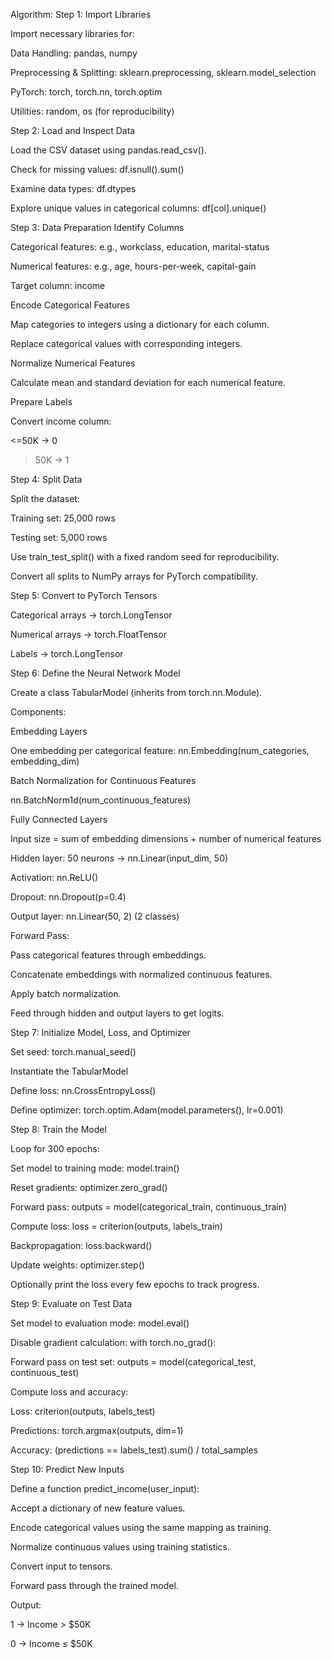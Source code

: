 Algorithm:
Step 1: Import Libraries

Import necessary libraries for:

Data Handling: pandas, numpy

Preprocessing & Splitting: sklearn.preprocessing, sklearn.model_selection

PyTorch: torch, torch.nn, torch.optim

Utilities: random, os (for reproducibility)

Step 2: Load and Inspect Data

Load the CSV dataset using pandas.read_csv().

Check for missing values: df.isnull().sum()

Examine data types: df.dtypes

Explore unique values in categorical columns: df[col].unique()

Step 3: Data Preparation
Identify Columns

Categorical features: e.g., workclass, education, marital-status

Numerical features: e.g., age, hours-per-week, capital-gain

Target column: income

Encode Categorical Features

Map categories to integers using a dictionary for each column.

Replace categorical values with corresponding integers.

Normalize Numerical Features

Calculate mean and standard deviation for each numerical feature.

Prepare Labels

Convert income column:

<=50K → 0

>50K → 1

Step 4: Split Data

Split the dataset:

Training set: 25,000 rows

Testing set: 5,000 rows

Use train_test_split() with a fixed random seed for reproducibility.

Convert all splits to NumPy arrays for PyTorch compatibility.

Step 5: Convert to PyTorch Tensors

Categorical arrays → torch.LongTensor

Numerical arrays → torch.FloatTensor

Labels → torch.LongTensor

Step 6: Define the Neural Network Model

Create a class TabularModel (inherits from torch.nn.Module).

Components:

Embedding Layers

One embedding per categorical feature:
nn.Embedding(num_categories, embedding_dim)

Batch Normalization for Continuous Features

nn.BatchNorm1d(num_continuous_features)

Fully Connected Layers

Input size = sum of embedding dimensions + number of numerical features

Hidden layer: 50 neurons → nn.Linear(input_dim, 50)

Activation: nn.ReLU()

Dropout: nn.Dropout(p=0.4)

Output layer: nn.Linear(50, 2) (2 classes)

Forward Pass:

Pass categorical features through embeddings.

Concatenate embeddings with normalized continuous features.

Apply batch normalization.

Feed through hidden and output layers to get logits.

Step 7: Initialize Model, Loss, and Optimizer

Set seed: torch.manual_seed()

Instantiate the TabularModel

Define loss: nn.CrossEntropyLoss()

Define optimizer: torch.optim.Adam(model.parameters(), lr=0.001)

Step 8: Train the Model

Loop for 300 epochs:

Set model to training mode: model.train()

Reset gradients: optimizer.zero_grad()

Forward pass: outputs = model(categorical_train, continuous_train)

Compute loss: loss = criterion(outputs, labels_train)

Backpropagation: loss.backward()

Update weights: optimizer.step()

Optionally print the loss every few epochs to track progress.

Step 9: Evaluate on Test Data

Set model to evaluation mode: model.eval()

Disable gradient calculation: with torch.no_grad():

Forward pass on test set: outputs = model(categorical_test, continuous_test)

Compute loss and accuracy:

Loss: criterion(outputs, labels_test)

Predictions: torch.argmax(outputs, dim=1)

Accuracy: (predictions == labels_test).sum() / total_samples

Step 10: Predict New Inputs

Define a function predict_income(user_input):

Accept a dictionary of new feature values.

Encode categorical values using the same mapping as training.

Normalize continuous values using training statistics.

Convert input to tensors.

Forward pass through the trained model.

Output:

1 → Income > $50K

0 → Income ≤ $50K
